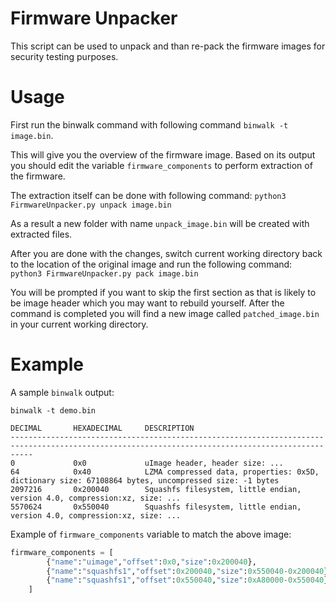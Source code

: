 # Firmware Unpacker

This script can be used to unpack and than re-pack the firmware images for security testing purposes. 

# Usage

First run the binwalk command with following command `binwalk -t image.bin`.

This will give you the overview of the firmware image. Based on its output you should edit the variable `firmware_components` to perform extraction of the firmware.

The extraction itself can be done with following command:
`python3 FirmwareUnpacker.py unpack image.bin`

As a result a new folder with name `unpack_image.bin` will be created with extracted files.

After you are done with the changes, switch current working directory back to the location of the original image and run the following command:
`python3 FirmwareUnpacker.py pack image.bin`

You will be prompted if you want to skip the first section as that is likely to be image header which you may want to rebuild yourself. After the command is completed you will find a new image called `patched_image.bin` in your current working directory.

# Example

A sample `binwalk` output:
```
binwalk -t demo.bin                        

DECIMAL       HEXADECIMAL     DESCRIPTION
-------------------------------------------------------------------------------------------------------------------------------------------------
0             0x0             uImage header, header size: ...
64            0x40            LZMA compressed data, properties: 0x5D, dictionary size: 67108864 bytes, uncompressed size: -1 bytes
2097216       0x200040        Squashfs filesystem, little endian, version 4.0, compression:xz, size: ...
5570624       0x550040        Squashfs filesystem, little endian, version 4.0, compression:xz, size: ...
```

Example of `firmware_components` variable to match the above image:

```python
firmware_components = [
        {"name":"uimage","offset":0x0,"size":0x200040},
        {"name":"squashfs1","offset":0x200040,"size":0x550040-0x200040},
        {"name":"squashfs1","offset":0x550040,"size":0xA80000-0x550040}
    ]
```